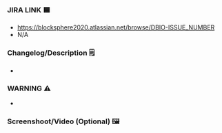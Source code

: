 ### JIRA LINK 🟦
- https://blocksphere2020.atlassian.net/browse/DBIO-ISSUE_NUMBER
- N/A

### Changelog/Description 🗒️
- 

### WARNING ⚠️
- 

### Screenshoot/Video (Optional) 🖼️
